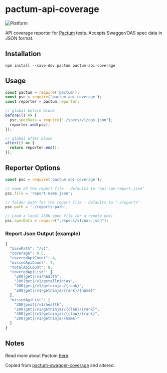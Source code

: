 # pactum-api-coverage

![Platform](https://img.shields.io/node/v/pactum)

API coverage reporter for [Pactum](https://www.npmjs.com/package/pactum) tests. Accepts Swagger/OAS spec data in JSON format.

## Installation

```shell
npm install --save-dev pactum pactum-api-coverage
```

## Usage

```javascript
const pactum = require('pactum');
const psc = require('pactum-api-coverage');
const reporter = pactum.reporter;

// global before block
before(() => {
  psc.specData = require("./specs/v1/oas.json");
  reporter.add(psc);
});

// global after block
after(() => {
  return reporter.end();
});
```

## Reporter Options

```javascript
const psc = require('pactum-api-coverage');

// name of the report file - defaults to "api-cov-report.json"
psc.file = 'report-name.json';

// folder path for the report file - defaults to "./reports"
psc.path = './reports-path';

// Load a local JSON spec file (or a remote one)
psc.specData = require("./specs/v1/oas.json");

```

### Report Json Output (example)
```javascript
{
  "basePath": "/v1",
  "coverage": 0.5,
  "coveredApiCount": 4,
  "missedApiCount": 4,
  "totalApiCount": 8,
  "coveredApiList": [
    "200|get|/v1/health",
    "200|get|/v1/getallninjas",
    "200|get|/v1/getninjas/{rank}",
    "200|get|/v1/getninja/{rank}/{name}"
  ],
  "missedApiList": [
    "200|post|/v1/health",
    "200|get|/v1/getninjas/{clan}/{rank}",
    "400|get|/v1/getninjas/{clan}/{rank}",
    "200|get|/v1/getninja/{name}"
  ]
}
```

## Notes

Read more about Pactum [here](https://www.npmjs.com/package/pactum).


Copied from [pactum-swagger-coverage](https://github.com/pactumjs/pactum-swagger-coverage) and altered.
